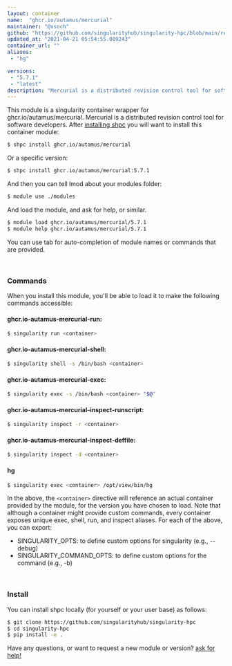 ```yaml
---
layout: container
name:  "ghcr.io/autamus/mercurial"
maintainer: "@vsoch"
github: "https://github.com/singularityhub/singularity-hpc/blob/main/registry/ghcr.io/autamus/mercurial/container.yaml"
updated_at: "2021-04-21 05:54:55.089243"
container_url: ""
aliases:
 - "hg"

versions:
 - "5.7.1"
 - "latest"
description: "Mercurial is a distributed revision control tool for software developers."
---
```


This module is a singularity container wrapper for ghcr.io/autamus/mercurial.
Mercurial is a distributed revision control tool for software developers.
After [installing shpc](#install) you will want to install this container module:

```bash
$ shpc install ghcr.io/autamus/mercurial
```

Or a specific version:

```bash
$ shpc install ghcr.io/autamus/mercurial:5.7.1
```

And then you can tell lmod about your modules folder:

```bash
$ module use ./modules
```

And load the module, and ask for help, or similar.

```bash
$ module load ghcr.io/autamus/mercurial/5.7.1
$ module help ghcr.io/autamus/mercurial/5.7.1
```

You can use tab for auto-completion of module names or commands that are provided.

<br>

### Commands

When you install this module, you'll be able to load it to make the following commands accessible:

#### ghcr.io-autamus-mercurial-run:

```bash
$ singularity run <container>
```

#### ghcr.io-autamus-mercurial-shell:

```bash
$ singularity shell -s /bin/bash <container>
```

#### ghcr.io-autamus-mercurial-exec:

```bash
$ singularity exec -s /bin/bash <container> "$@"
```

#### ghcr.io-autamus-mercurial-inspect-runscript:

```bash
$ singularity inspect -r <container>
```

#### ghcr.io-autamus-mercurial-inspect-deffile:

```bash
$ singularity inspect -d <container>
```


#### hg
       
```bash
$ singularity exec <container> /opt/view/bin/hg
```



In the above, the `<container>` directive will reference an actual container provided
by the module, for the version you have chosen to load. Note that although a container
might provide custom commands, every container exposes unique exec, shell, run, and
inspect aliases. For each of the above, you can export:

 - SINGULARITY_OPTS: to define custom options for singularity (e.g., --debug)
 - SINGULARITY_COMMAND_OPTS: to define custom options for the command (e.g., -b)

<br>
  
### Install

You can install shpc locally (for yourself or your user base) as follows:

```bash
$ git clone https://github.com/singularityhub/singularity-hpc
$ cd singularity-hpc
$ pip install -e .
```

Have any questions, or want to request a new module or version? [ask for help!](https://github.com/singularityhub/singularity-hpc/issues)
